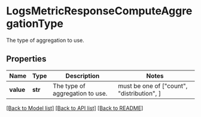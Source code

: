 # LogsMetricResponseComputeAggregationType

The type of aggregation to use.
## Properties
Name | Type | Description | Notes
------------ | ------------- | ------------- | -------------
**value** | **str** | The type of aggregation to use. |  must be one of ["count", "distribution", ]

[[Back to Model list]](README.md#documentation-for-models) [[Back to API list]](README.md#documentation-for-api-endpoints) [[Back to README]](README.md)


